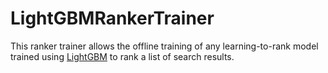 # LightGBMRankerTrainer

This ranker trainer allows the offline training of any learning-to-rank model trained using [LightGBM](https://lightgbm.readthedocs.io/en/latest/index.html) to rank a list of search results.


